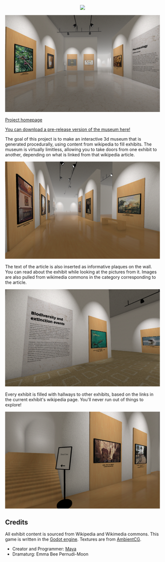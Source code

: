 <p align="center">
  <img src="https://github.com/m4ym4y/museum-of-all-things/raw/main/docs/logo_with_margin.png" />
</p>

![screenshot of the 'coffee' exhibit](./docs/screenshot-coffee.png)

[Project homepage](https://may.as/moat)

[You can download a pre-release version of the museum here!](https://github.com/m4ym4y/wikipedia-museum/releases/tag/v0.3.1)

The goal of this project is to make an interactive 3d museum that is generated
procedurally, using content from wikipedia to fill exhibits. The museum is
virtually limitless, allowing you to take doors from one exhibit to another,
depending on what is linked from that wikipedia article.

![screenshot of the 'baroque painting' exhibit](./docs/screenshot-baroque.png)

The text of the article is also inserted as informative plaques on the wall. You
can read about the exhibit while looking at the pictures from it. Images are also
pulled from wikimedia commons in the category corresponding to the article.

![screenshot of the 'marine life' room](docs/screenshot-marine.png)

Every exhibit is filled with hallways to other exhibits, based on the links in the
current exhibit's wikipedia page. You'll never run out of things to explore!

![screenshot of the 'petra' room](docs/screenshot-petra.png)

## Credits

All exhibit content is sourced from Wikipedia and Wikimedia commons. This game is written in the [Godot engine](https://godotengine.org). Textures are from [AmbientCG](https://ambientcg.com/).

- Creator and Programmer: [Maya](https://github.com/m4ym4y)
- Dramaturg: Emma Bee Pernudi-Moon
